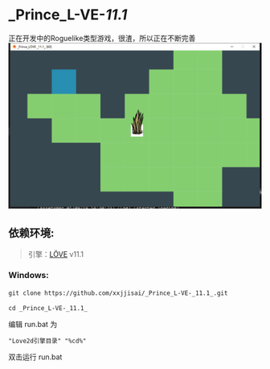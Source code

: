 # _Prince_L-VE-_11.1_
正在开发中的Roguelike类型游戏，很渣，所以正在不断完善
![Image text](https://github.com/xxjjisai/_Prince_L-VE-_11.1_/blob/master/assets/textures/show.png)
## 依赖环境: 

> 引擎：[LÖVE](https://love2d.org) v11.1  
### Windows:

```git
git clone https://github.com/xxjjisai/_Prince_L-VE-_11.1_.git
```
```git
cd _Prince_L-VE-_11.1_
```
编辑 run.bat 为 
```
"Love2d引擎目录" "%cd%"
```
双击运行 run.bat